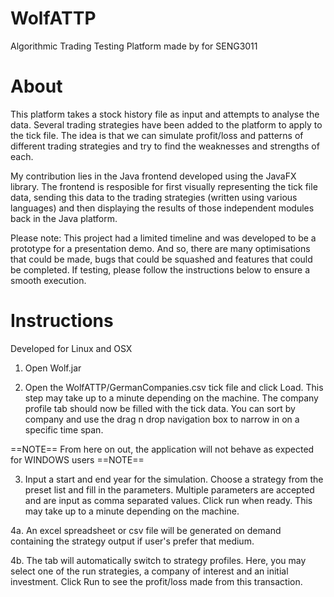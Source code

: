 # WolfATTP
Algorithmic Trading Testing Platform made by for SENG3011

# About
This platform takes a stock history file as input and attempts to analyse the data. Several trading strategies have been added to the platform to apply to the tick file. The idea is that we can simulate profit/loss and patterns of different trading strategies and try to find the weaknesses and strengths of each.

My contribution lies in the Java frontend developed using the JavaFX library. The frontend is resposible for first visually representing the tick file data, sending this data to the trading strategies (written using various languages) and then displaying the results of those independent modules back in the Java platform. 

Please note: This project had a limited timeline and was developed to be a prototype for a presentation demo. And so, there are many optimisations that could be made, bugs that could be squashed and features that could be completed. If testing, please follow the instructions below to ensure a smooth execution.

# Instructions
Developed for Linux and OSX

1. Open Wolf.jar

2. Open the WolfATTP/GermanCompanies.csv tick file and click Load. This step may take up to a minute depending on the machine. The company profile tab should now be filled with the tick data. You can sort by company and use the drag n drop navigation box to narrow in on a specific time span.

==NOTE==
From here on out, the application will not behave as expected for WINDOWS users
==NOTE==

3. Input a start and end year for the simulation. Choose a strategy from the preset list and fill in the parameters. Multiple parameters are accepted and are input as comma separated values. Click run when ready. This may take up to a minute depending on the machine.

4a. An excel spreadsheet or csv file will be generated on demand containing the strategy output if user's prefer that medium.

4b. The tab will automatically switch to strategy profiles. Here, you may select one of the run strategies, a company of interest and an initial investment. Click Run to see the profit/loss made from this transaction.
